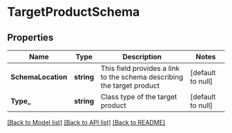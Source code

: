 # TargetProductSchema

## Properties
Name | Type | Description | Notes
------------ | ------------- | ------------- | -------------
**SchemaLocation** | **string** | This field provides a link to the schema describing the target product | [default to null]
**Type_** | **string** | Class type of the target product | [default to null]

[[Back to Model list]](../README.md#documentation-for-models) [[Back to API list]](../README.md#documentation-for-api-endpoints) [[Back to README]](../README.md)


